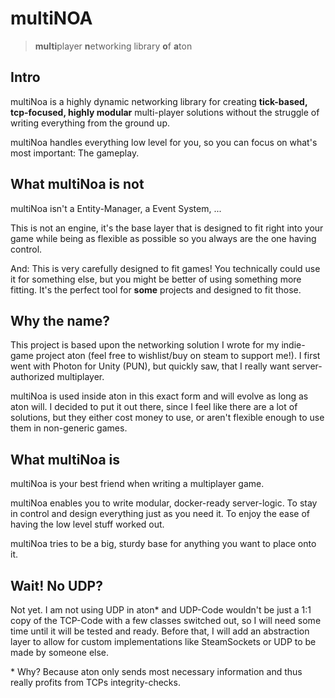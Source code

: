 # multiNOA
> **multi**player **n**etworking library **o**f **a**ton


## Intro
multiNoa is a highly dynamic networking library for creating **tick-based, tcp-focused, highly modular** multi-player solutions without the struggle of writing everything from the ground up.

multiNoa handles everything low level for you, so you can focus on what's most important: The gameplay.

## What multiNoa is **not**
multiNoa isn't a Entity-Manager, a Event System, ...

This is not an engine, it's the base layer that is designed to fit right into your game while being as flexible as possible so you always are the one having control.

And: This is very carefully designed to fit games! You technically could use it for something else, but you might be better of using something more fitting.
It's the perfect tool for **some** projects and designed to fit those.

## Why the name?
This project is based upon the networking solution I wrote for my indie-game project aton (feel free to wishlist/buy on steam to support me!). I first went with Photon for Unity (PUN), but quickly saw, that I really want server-authorized multiplayer.

multiNoa is used inside aton in this exact form and will evolve as long as aton will.
I decided to put it out there, since I feel like there are a lot of solutions, but they either cost money to use, or aren't flexible enough to use them in non-generic games.

## What multiNoa is
multiNoa is your best friend when writing a multiplayer game.

multiNoa enables you to write modular, docker-ready server-logic. To stay in control and design everything just as you need it. To enjoy the ease of having the low level stuff worked out.

multiNoa tries to be a big, sturdy base for anything you want to place onto it.

## Wait! No UDP?
Not yet. I am not using UDP in aton* and UDP-Code wouldn't be just a 1:1 copy of the TCP-Code with a few classes switched out, so I will need some time until it will be tested and ready. Before that, I will add an abstraction layer to allow for custom implementations like SteamSockets or UDP to be made by someone else.

\* Why? Because aton only sends most necessary information and thus really profits from TCPs integrity-checks.